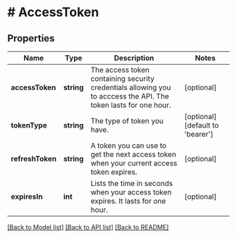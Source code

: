 # # AccessToken

## Properties

Name | Type | Description | Notes
------------ | ------------- | ------------- | -------------
**accessToken** | **string** | The access token containing security credentials allowing you to acccess the API. The token lasts for one hour. | [optional]
**tokenType** | **string** | The type of token you have. | [optional] [default to 'bearer']
**refreshToken** | **string** | A token you can use to get the next access token when your current access token expires. | [optional]
**expiresIn** | **int** | Lists the time in seconds when your access token expires. It lasts for one hour. | [optional]

[[Back to Model list]](../../README.md#models) [[Back to API list]](../../README.md#endpoints) [[Back to README]](../../README.md)
